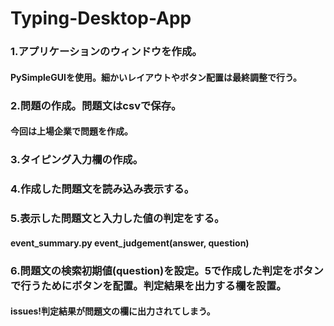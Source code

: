 # Typing-Desktop-App
### 1.アプリケーションのウィンドウを作成。
#### PySimpleGUIを使用。細かいレイアウトやボタン配置は最終調整で行う。
### 2.問題の作成。問題文はcsvで保存。
#### 今回は上場企業で問題を作成。
### 3.タイピング入力欄の作成。
### 4.作成した問題文を読み込み表示する。
### 5.表示した問題文と入力した値の判定をする。
#### event_summary.py event_judgement(answer, question)
### 6.問題文の検索初期値(question)を設定。5で作成した判定をボタンで行うためにボタンを配置。判定結果を出力する欄を設置。
#### issues!判定結果が問題文の欄に出力されてしまう。